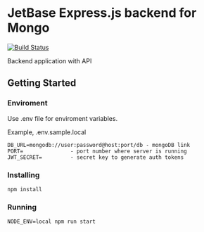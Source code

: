 # JetBase Express.js backend for Mongo
[![Build Status](https://travis-ci.org/jetbase-io/jetbase-express-sql.svg?branch=master)](https://travis-ci.org/jetbase-io/jetbase-express-mongo)

Backend application with API

## Getting Started

### Enviroment

Use .env file for enviroment variables.

Example, .env.sample.local
```
DB_URL=mongodb://user:password@host:port/db - mongoDB link
PORT= 				- port number where server is running
JWT_SECRET= 		- secret key to generate auth tokens
```


### Installing

```
npm install
```

### Running

```
NODE_ENV=local npm run start
```
